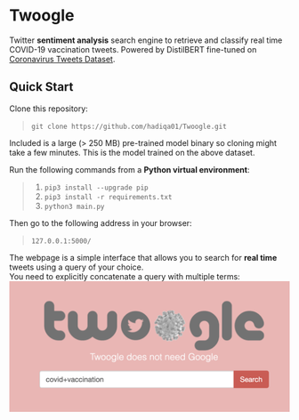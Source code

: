 # Twoogle
Twitter **sentiment analysis** search engine to retrieve and classify real time COVID-19 vaccination tweets. Powered by DistilBERT fine-tuned on [Coronavirus Tweets Dataset](https://ieee-dataport.org/open-access/coronavirus-covid-19-tweets-dataset#files).

## Quick Start

Clone this repository:
> `git clone https://github.com/hadiqa01/Twoogle.git`

Included is a large (> 250 MB) pre-trained model binary so cloning might take a few minutes. This is the model trained on the above dataset.

Run the following commands from a **Python virtual environment**:

> 1. `pip3 install --upgrade pip`
> 2. `pip3 install -r requirements.txt`
> 3. `python3 main.py`

Then go to the following address in your browser:
> `127.0.0.1:5000/`

The webpage is a simple interface that allows you to search for **real time** tweets using a query of your choice. <br>
You need to explicitly concatenate a query with multiple terms: <br>
![Query Example](images/query_ex.png "Query Example")

